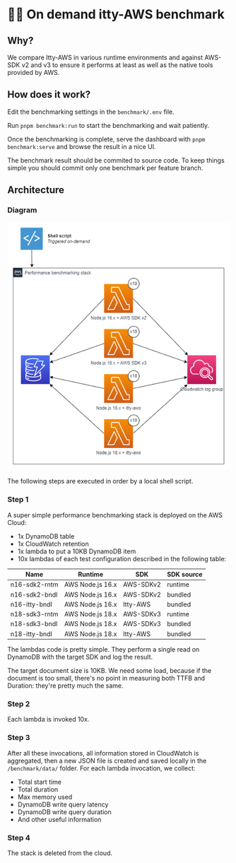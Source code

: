 # 🧑‍🔬 On demand itty-AWS benchmark

## Why?

We compare Itty-AWS in various runtime environments and against AWS-SDK v2 and v3 to ensure it performs at least as well as the native tools provided by AWS.

## How does it work?

Edit the benchmarking settings in the `benchmark/.env` file.

Run `pnpm benchmark:run` to start the benchmarking and wait patiently.

Once the benchmarking is complete, serve the dashboard with `pnpm benchmark:serve` and browse the result in a nice UI.

The benchmark result should be commited to source code. To keep things simple you should commit only one benchmark per feature branch.

## Architecture

### Diagram

![architecture](docs/architecture.png?raw=true)

The following steps are executed in order by a local shell script.

### Step 1

A super simple performance benchmarking stack is deployed on the AWS Cloud:

- 1x DynamoDB table
- 1x CloudWatch retention
- 1x lambda to put a 10KB DynamoDB item
- 10x lambdas of each test configuration described in the following table:

| Name          | Runtime          | SDK       | SDK source |
| ------------- | ---------------- | --------- | ---------- |
| n16-sdk2-rntm | AWS Node.js 16.x | AWS-SDKv2 | runtime    |
| n16-sdk2-bndl | AWS Node.js 16.x | AWS-SDKv2 | bundled    |
| n16-itty-bndl | AWS Node.js 16.x | Itty-AWS  | bundled    |
| n18-sdk3-rntm | AWS Node.js 18.x | AWS-SDKv3 | runtime    |
| n18-sdk3-bndl | AWS Node.js 18.x | AWS-SDKv3 | bundled    |
| n18-itty-bndl | AWS Node.js 18.x | Itty-AWS  | bundled    |

The lambdas code is pretty simple. They perform a single read on DynamoDB with the target SDK and log the result.

The target document size is 10KB. We need some load, because if the document is too small, there's no point in measuring both TTFB and Duration: they're pretty much the same.

### Step 2

Each lambda is invoked 10x.

### Step 3

After all these invocations, all information stored in CloudWatch is aggregated, then a new JSON file is created and saved locally in the `/benchmark/data/` folder. For each lambda invocation, we collect:

- Total start time
- Total duration
- Max memory used
- DynamoDB write query latency
- DynamoDB write query duration
- And other useful information

### Step 4

The stack is deleted from the cloud.
